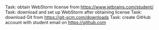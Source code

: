 Task: obtain WebStorm license from https://www.jetbrains.com/student/
Task: download and set up WebStorm after obtaining license
Task: download Git from https://git-scm.com/downloads
Task: create GitHub account with student email on https://github.com